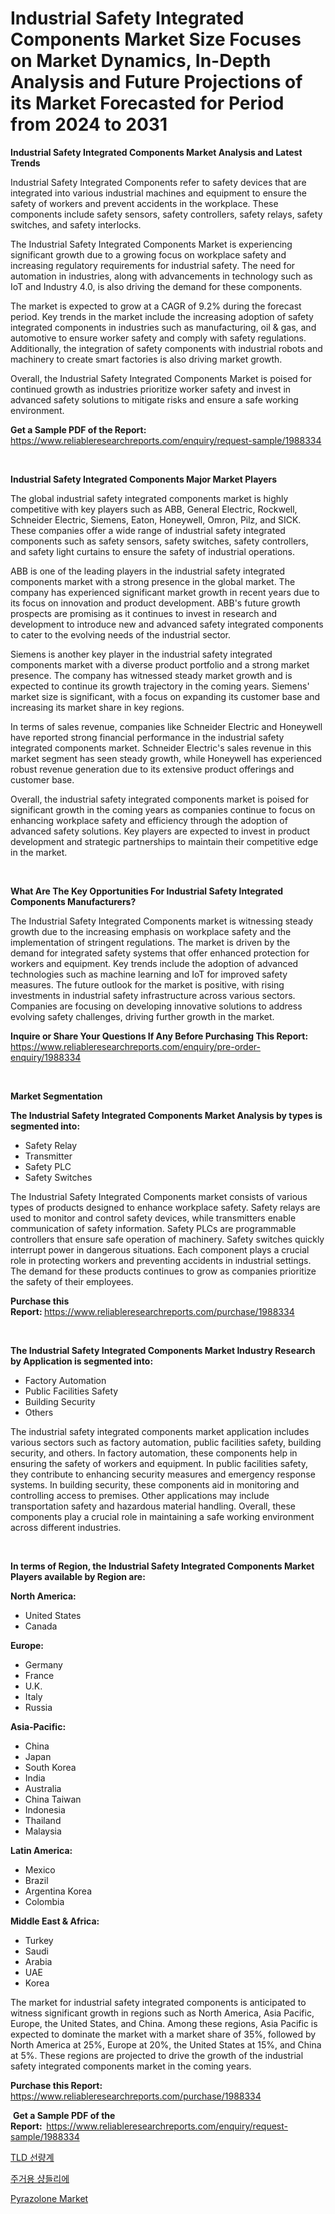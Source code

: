 <p><h1>Industrial Safety Integrated Components Market Size Focuses on Market Dynamics, In-Depth Analysis and Future Projections of its Market Forecasted for Period from 2024 to 2031</h1></p><p><strong>Industrial Safety Integrated Components Market Analysis and Latest Trends</strong></p>
<p><p>Industrial Safety Integrated Components refer to safety devices that are integrated into various industrial machines and equipment to ensure the safety of workers and prevent accidents in the workplace. These components include safety sensors, safety controllers, safety relays, safety switches, and safety interlocks.</p><p>The Industrial Safety Integrated Components Market is experiencing significant growth due to a growing focus on workplace safety and increasing regulatory requirements for industrial safety. The need for automation in industries, along with advancements in technology such as IoT and Industry 4.0, is also driving the demand for these components.</p><p>The market is expected to grow at a CAGR of 9.2% during the forecast period. Key trends in the market include the increasing adoption of safety integrated components in industries such as manufacturing, oil & gas, and automotive to ensure worker safety and comply with safety regulations. Additionally, the integration of safety components with industrial robots and machinery to create smart factories is also driving market growth.</p><p>Overall, the Industrial Safety Integrated Components Market is poised for continued growth as industries prioritize worker safety and invest in advanced safety solutions to mitigate risks and ensure a safe working environment.</p></p>
<p><strong>Get a Sample PDF of the Report:&nbsp;</strong> <a href="https://www.reliableresearchreports.com/enquiry/request-sample/1988334">https://www.reliableresearchreports.com/enquiry/request-sample/1988334</a></p>
<p>&nbsp;</p>
<p><strong>Industrial Safety Integrated Components Major Market Players</strong></p>
<p><p>The global industrial safety integrated components market is highly competitive with key players such as ABB, General Electric, Rockwell, Schneider Electric, Siemens, Eaton, Honeywell, Omron, Pilz, and SICK. These companies offer a wide range of industrial safety integrated components such as safety sensors, safety switches, safety controllers, and safety light curtains to ensure the safety of industrial operations.</p><p>ABB is one of the leading players in the industrial safety integrated components market with a strong presence in the global market. The company has experienced significant market growth in recent years due to its focus on innovation and product development. ABB's future growth prospects are promising as it continues to invest in research and development to introduce new and advanced safety integrated components to cater to the evolving needs of the industrial sector.</p><p>Siemens is another key player in the industrial safety integrated components market with a diverse product portfolio and a strong market presence. The company has witnessed steady market growth and is expected to continue its growth trajectory in the coming years. Siemens' market size is significant, with a focus on expanding its customer base and increasing its market share in key regions.</p><p>In terms of sales revenue, companies like Schneider Electric and Honeywell have reported strong financial performance in the industrial safety integrated components market. Schneider Electric's sales revenue in this market segment has seen steady growth, while Honeywell has experienced robust revenue generation due to its extensive product offerings and customer base.</p><p>Overall, the industrial safety integrated components market is poised for significant growth in the coming years as companies continue to focus on enhancing workplace safety and efficiency through the adoption of advanced safety solutions. Key players are expected to invest in product development and strategic partnerships to maintain their competitive edge in the market.</p></p>
<p>&nbsp;</p>
<p><strong>What Are The Key Opportunities For Industrial Safety Integrated Components Manufacturers?</strong></p>
<p><p>The Industrial Safety Integrated Components market is witnessing steady growth due to the increasing emphasis on workplace safety and the implementation of stringent regulations. The market is driven by the demand for integrated safety systems that offer enhanced protection for workers and equipment. Key trends include the adoption of advanced technologies such as machine learning and IoT for improved safety measures. The future outlook for the market is positive, with rising investments in industrial safety infrastructure across various sectors. Companies are focusing on developing innovative solutions to address evolving safety challenges, driving further growth in the market.</p></p>
<p><strong>Inquire or Share Your Questions If Any Before Purchasing This Report:</strong> <a href="https://www.reliableresearchreports.com/enquiry/pre-order-enquiry/1988334">https://www.reliableresearchreports.com/enquiry/pre-order-enquiry/1988334</a></p>
<p>&nbsp;</p>
<p><strong>Market Segmentation</strong></p>
<p><strong>The Industrial Safety Integrated Components Market Analysis by types is segmented into:</strong></p>
<p><ul><li>Safety Relay</li><li>Transmitter</li><li>Safety PLC</li><li>Safety Switches</li></ul></p>
<p><p>The Industrial Safety Integrated Components market consists of various types of products designed to enhance workplace safety. Safety relays are used to monitor and control safety devices, while transmitters enable communication of safety information. Safety PLCs are programmable controllers that ensure safe operation of machinery. Safety switches quickly interrupt power in dangerous situations. Each component plays a crucial role in protecting workers and preventing accidents in industrial settings. The demand for these products continues to grow as companies prioritize the safety of their employees.</p></p>
<p><strong>Purchase this Report:&nbsp;</strong><a href="https://www.reliableresearchreports.com/purchase/1988334">https://www.reliableresearchreports.com/purchase/1988334</a></p>
<p>&nbsp;</p>
<p><strong>The Industrial Safety Integrated Components Market Industry Research by Application is segmented into:</strong></p>
<p><ul><li>Factory Automation</li><li>Public Facilities Safety</li><li>Building Security</li><li>Others</li></ul></p>
<p><p>The industrial safety integrated components market application includes various sectors such as factory automation, public facilities safety, building security, and others. In factory automation, these components help in ensuring the safety of workers and equipment. In public facilities safety, they contribute to enhancing security measures and emergency response systems. In building security, these components aid in monitoring and controlling access to premises. Other applications may include transportation safety and hazardous material handling. Overall, these components play a crucial role in maintaining a safe working environment across different industries.</p></p>
<p>&nbsp;</p>
<p><strong>In terms of Region, the Industrial Safety Integrated Components Market Players available by Region are:</strong></p>
<p>
    <p> <strong> North America: </strong>
        <ul>
            <li>United States</li>
            <li>Canada</li>
        </ul>
        </p> 
    <p> <strong> Europe: </strong>
        <ul>
            <li>Germany</li>
            <li>France</li>
            <li>U.K.</li>
            <li>Italy</li>
            <li>Russia</li>
        </ul>
        </p> 
    <p> <strong> Asia-Pacific: </strong>
        <ul>
            <li>China</li>
            <li>Japan</li>
            <li>South Korea</li>
            <li>India</li>
            <li>Australia</li>
            <li>China Taiwan</li>
            <li>Indonesia</li>
            <li>Thailand</li>
            <li>Malaysia</li>
        </ul>
        </p> 
    <p> <strong> Latin America: </strong>
        <ul>
            <li>Mexico</li>
            <li>Brazil</li>
            <li>Argentina Korea</li>
            <li>Colombia</li>
        </ul>
        </p> 
    <p> <strong> Middle East & Africa: </strong>
        <ul>
            <li>Turkey</li>
            <li>Saudi</li>
            <li>Arabia</li>
            <li>UAE</li>
            <li>Korea</li>
        </ul>
    </p>
    </p>
<p><p>The market for industrial safety integrated components is anticipated to witness significant growth in regions such as North America, Asia Pacific, Europe, the United States, and China. Among these regions, Asia Pacific is expected to dominate the market with a market share of 35%, followed by North America at 25%, Europe at 20%, the United States at 15%, and China at 5%. These regions are projected to drive the growth of the industrial safety integrated components market in the coming years.</p></p>
<p><strong>Purchase this Report: </strong><a href="https://www.reliableresearchreports.com/purchase/1988334">https://www.reliableresearchreports.com/purchase/1988334</a></p>
<p>&nbsp;<strong>Get a Sample PDF of the Report:&nbsp;&nbsp;</strong><a href="https://www.reliableresearchreports.com/enquiry/request-sample/1988334">https://www.reliableresearchreports.com/enquiry/request-sample/1988334</a></p>
<p><strong></strong></p>
<p><p><a href="https://github.com/wallacBahrtyinger567686/Market-Research-Report-List-1/blob/main/395940513206.md">TLD 선량계</a></p><p><a href="https://github.com/WilburKihn5676/Market-Research-Report-List-1/blob/main/543000813205.md">주거용 샹들리에</a></p><p><a href="https://five-trouble-98a.notion.site/Pyrazolone-Market-Offer-Valuable-Insights-into-Market-Size-Market-Share-Market-Trends-and-Project-a0865e26e2eb4552885a9333d770f759">Pyrazolone Market</a></p></p>